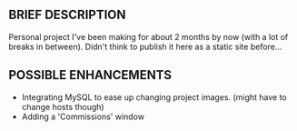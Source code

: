 ## BRIEF DESCRIPTION
Personal project I've been making for about 2 months by now (with a lot of breaks in between). Didn't think to publish it here as a static site before...

## POSSIBLE ENHANCEMENTS
- Integrating MySQL to ease up changing project images. (might have to change hosts though)
- Adding a 'Commissions' window
